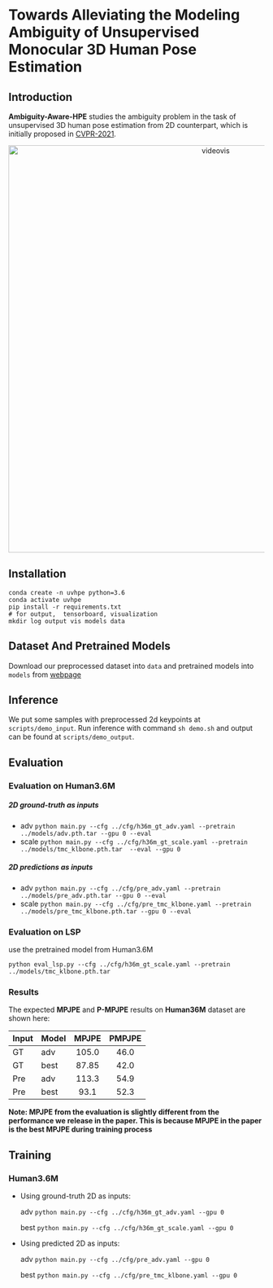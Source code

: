# Towards Alleviating the Modeling Ambiguity of Unsupervised Monocular 3D Human Pose Estimation

## Introduction

**Ambiguity-Aware-HPE** studies the ambiguity problem in the task of unsupervised 3D human pose estimation from 2D counterpart, which is initially proposed in [CVPR-2021](https://openaccess.thecvf.com/content/ICCV2021/papers/Yu_Towards_Alleviating_the_Modeling_Ambiguity_of_Unsupervised_Monocular_3D_Human_ICCV_2021_paper.pdf). 

<div align="center">
 <img src="https://github.com/yuzhenbo/yuzhenbo.github.io/raw/main/assets/extra/ICCV2022/all.gif" alt="videovis" width="800">
</div>


## Installation 
```
conda create -n uvhpe python=3.6 
conda activate uvhpe
pip install -r requirements.txt
# for output,  tensorboard, visualization  
mkdir log output vis models data
```

## Dataset And Pretrained Models 
Download our preprocessed dataset into `data` and pretrained models into `models` from [webpage](https://sites.google.com/view/ambiguity-aware-hpe)

## Inference 
We put some samples with preprocessed 2d keypoints at `scripts/demo_input`. Run inference with command `sh demo.sh` and output can be found at `scripts/demo_output`. 

## Evaluation
### Evaluation on Human3.6M 
##### 2D ground-truth as inputs
* adv `python main.py --cfg ../cfg/h36m_gt_adv.yaml --pretrain ../models/adv.pth.tar --gpu 0 --eval `
* scale `python main.py --cfg ../cfg/h36m_gt_scale.yaml --pretrain ../models/tmc_klbone.pth.tar  --eval --gpu 0`

##### 2D predictions as inputs
* adv `python main.py --cfg ../cfg/pre_adv.yaml --pretrain ../models/pre_adv.pth.tar --gpu 0 --eval `
* scale `python main.py --cfg ../cfg/pre_tmc_klbone.yaml --pretrain ../models/pre_tmc_klbone.pth.tar --gpu 0 --eval `

### Evaluation on LSP
use the pretrained model from Human3.6M

`python eval_lsp.py --cfg ../cfg/h36m_gt_scale.yaml --pretrain ../models/tmc_klbone.pth.tar`

### Results

The expected **MPJPE** and **P-MPJPE**  results on **Human36M** dataset are shown here:

| Input  | Model                         |     MPJPE     |     PMPJPE     | 
| :--------- | :------------                  | :------------: | :------------: | 
| GT | adv                              |      105.0      |       46.0    |   
| GT | best                             |      87.85      |       42.0     |     
| Pre | adv                             |      113.3     |    54.9     | 
| Pre | best                            |      93.1       |    52.3     | 


**Note:  MPJPE from the evaluation is slightly different from the performance we release in the paper. This is because MPJPE in the paper is the best MPJPE during training process** 



## Training 
### Human3.6M 
* Using ground-truth 2D as inputs: 
    
    adv `python main.py --cfg ../cfg/h36m_gt_adv.yaml --gpu 0 `

    best `python main.py --cfg ../cfg/h36m_gt_scale.yaml --gpu 0`

* Using predicted 2D as inputs: 

    adv `python main.py --cfg ../cfg/pre_adv.yaml --gpu 0 `

    best `python main.py --cfg ../cfg/pre_tmc_klbone.yaml --gpu 0`
    
